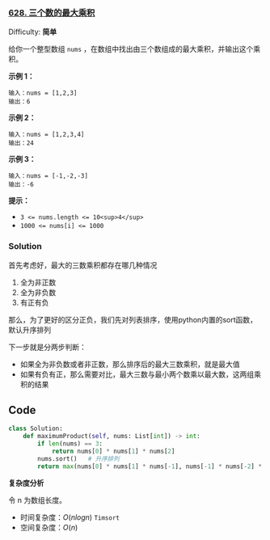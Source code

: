 ### [628\. 三个数的最大乘积](https://leetcode-cn.com/problems/maximum-product-of-three-numbers/)

Difficulty: **简单**

给你一个整型数组 `nums` ，在数组中找出由三个数组成的最大乘积，并输出这个乘积。

**示例 1：**

```
输入：nums = [1,2,3]
输出：6
```

**示例 2：**

```
输入：nums = [1,2,3,4]
输出：24
```

**示例 3：**

```
输入：nums = [-1,-2,-3]
输出：-6
```

**提示：**

- `3 <= nums.length <= 10<sup>4</sup>`
- `1000 <= nums[i] <= 1000`

### Solution

首先考虑好，最大的三数乘积都存在哪几种情况

1. 全为非正数
2. 全为非负数
3. 有正有负

那么，为了更好的区分正负，我们先对列表排序，使用python内置的sort函数，默认升序排列

下一步就是分两步判断：

- 如果全为非负数或者非正数，那么排序后的最大三数乘积，就是最大值
- 如果有负有正，那么需要对比，最大三数与最小两个数乘以最大数，这两组乘积的结果

## Code

```python
class Solution:
    def maximumProduct(self, nums: List[int]) -> int:
        if len(nums) == 3:
            return nums[0] * nums[1] * nums[2]
        nums.sort()   # 升序排列
        return max(nums[0] * nums[1] * nums[-1], nums[-1] * nums[-2] * nums[-3])
```

**复杂度分析**

令 n 为数组长度。

- 时间复杂度：$O(nlogn)$ `Timsort`
- 空间复杂度：$O(n)$
